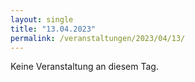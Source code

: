 ```yaml
---
layout: single
title: "13.04.2023"
permalink: /veranstaltungen/2023/04/13/
---
```


Keine Veranstaltung an diesem Tag.
